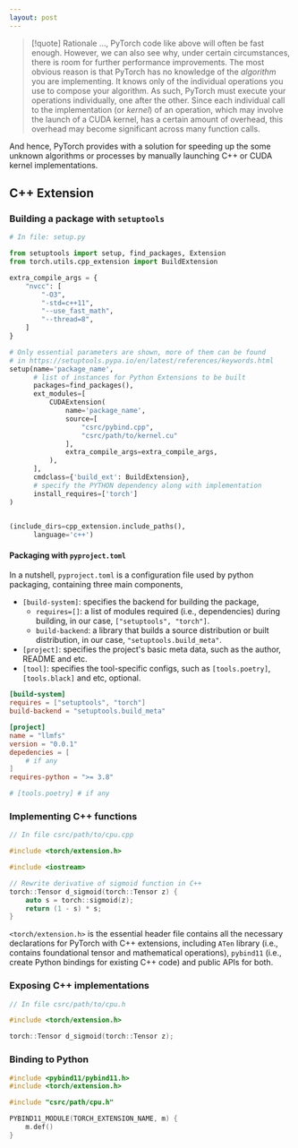 ```yaml
---
layout: post
---
```


> [!quote] Rationale
> ..., PyTorch code like above will often be fast enough. However, we can also see why, under certain circumstances, there is room for further performance improvements. The most obvious reason is that PyTorch has no knowledge of the _algorithm_ you are implementing. It knows only of the individual operations you use to compose your algorithm. As such, PyTorch must execute your operations individually, one after the other. Since each individual call to the implementation (or _kernel_) of an operation, which may involve the launch of a CUDA kernel, has a certain amount of overhead, this overhead may become significant across many function calls.

And hence, PyTorch provides with a solution for speeding up the some unknown algorithms or processes by manually launching C++ or CUDA kernel implementations.

## C++ Extension

### Building a package with `setuptools`

```python
# In file: setup.py

from setuptools import setup, find_packages, Extension
from torch.utils.cpp_extension import BuildExtension

extra_compile_args = {
    "nvcc": [
        "-O3",
        "-std=c++11",
        "--use_fast_math",
        "--thread=8",
    ]
}

# Only essential parameters are shown, more of them can be found
# in https://setuptools.pypa.io/en/latest/references/keywords.html
setup(name='package_name',
      # list of instances for Python Extensions to be built
      packages=find_packages(),
      ext_modules=[
          CUDAExtension(
              name='package_name',
              source=[
                  "csrc/pybind.cpp",
                  "csrc/path/to/kernel.cu"
              ],
              extra_compile_args=extra_compile_args,
          ),
      ],
      cmdclass={'build_ext': BuildExtension},
      # specify the PYTHON dependency along with implementation
      install_requires=['torch']
)

      
(include_dirs=cpp_extension.include_paths(),
      language='c++')
```

#### Packaging with `pyproject.toml`

In a nutshell, `pyproject.toml` is a configuration file used by python packaging, containing three main components,

- `[build-system]`: specifies the backend for building the package,
    - `requires=[]`: a list of modules required (i.e., dependencies) during building, in our case, `["setuptools", "torch"]`.
    - `build-backend`: a library that builds a source distribution or built distribution, in our case, `"setuptools.build_meta"`.
- `[project]`: specifies the project's basic meta data, such as the author, README and etc.
- `[tool]`: specifies the tool-specific configs, such as `[tools.poetry]`, `[tools.black]` and etc, optional.

```toml
[build-system]
requires = ["setuptools", "torch"]
build-backend = "setuptools.build_meta"

[project]
name = "llmfs"
version = "0.0.1"
depedencies = [
    # if any
]
requires-python = ">= 3.8"

# [tools.poetry] # if any
```

### Implementing C++ functions

```cpp
// In file csrc/path/to/cpu.cpp

#include <torch/extension.h>

#include <iostream>

// Rewrite derivative of sigmoid function in C++
torch::Tensor d_sigmoid(torch::Tensor z) {
    auto s = torch::sigmoid(z);
    return (1 - s) * s;
}
```

`<torch/extension.h>` is the essential header file contains all the necessary declarations for PyTorch with C++ extensions, including `ATen` library (i.e., contains foundational tensor and mathematical operations), `pybind11` (i.e., create Python bindings for existing C++ code) and public APIs for both.

### Exposing C++ implementations

```cpp
// In file csrc/path/to/cpu.h

#include <torch/extension.h>

torch::Tensor d_sigmoid(torch::Tensor z);
```

### Binding to Python

```cpp
#include <pybind11/pybind11.h>
#include <torch/extension.h>

#include "csrc/path/cpu.h"

PYBIND11_MODULE(TORCH_EXTENSION_NAME, m) {
    m.def()
}
```